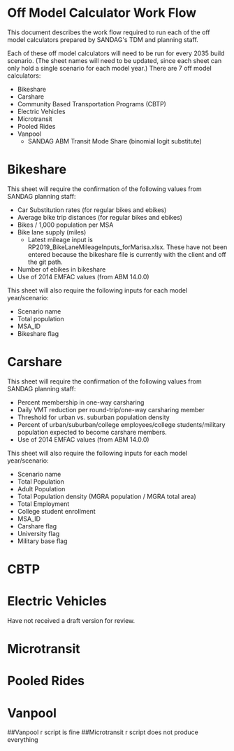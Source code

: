 # Off Model Calculator Work Flow
This document describes the work flow required to run each of the off model 
calculators prepared by SANDAG's TDM and planning staff.

Each of these off model calculators will need to be run for every 2035 build 
scenario. (The sheet names will need to be updated, since each sheet can only hold
a single scenario for each model year.) There are 7 off model calculators:
* Bikeshare
* Carshare
* Community Based Transportation Programs (CBTP)
* Electric Vehicles
*	Microtransit
* Pooled Rides
* Vanpool
	* SANDAG ABM Transit Mode Share (binomial logit substitute)

# Bikeshare
This sheet will require the confirmation of the following values from SANDAG 
planning staff:
* Car Substitution rates (for regular bikes and ebikes)
* Average bike trip distances (for regular bikes and ebikes)
* Bikes / 1,000 population per MSA
* Bike lane supply (miles)
	* Latest mileage input is RP2019_BikeLaneMileageInputs_forMarisa.xlsx. These 
	have not been entered because the bikeshare file is currently with the client 
	and off the git path.
* Number of ebikes in bikeshare
* Use of 2014 EMFAC values (from ABM 14.0.0)

This sheet will also require the following inputs for each model year/scenario:
* Scenario name
* Total population
* MSA_ID
* Bikeshare flag	

# Carshare
This sheet will require the confirmation of the following values from SANDAG
planning staff:
* Percent membership in one-way carsharing
* Daily VMT reduction per round-trip/one-way carsharing member
* Threshold for urban vs. suburban population density
* Percent of urban/suburban/college employees/college students/military population 
expected to become carshare members.
* Use of 2014 EMFAC values (from ABM 14.0.0)

This sheet will also require the following inputs for each model year/scenario:
* Scenario name
* Total Population
* Adult Population
* Total Population density (MGRA population / MGRA total area)
* Total Employment
* College student enrollment
* MSA_ID
* Carshare flag
* University flag
* Military base flag

# CBTP

# Electric Vehicles
Have not received a draft version for review.

# Microtransit

# Pooled Rides

# Vanpool

##Vanpool r script is fine
##Microtransit r script does not produce everything